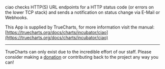 ciao checks HTTP(S) URL endpoints for a HTTP status code (or errors on the lower TCP stack) and sends a notification on status change via E-Mail or Webhooks.


This App is supplied by TrueCharts, for more information visit the manual: [https://truecharts.org/docs/charts/incubator/ciao](https://truecharts.org/docs/charts/incubator/ciao)

---

TrueCharts can only exist due to the incredible effort of our staff.
Please consider making a [donation](https://truecharts.org/docs/about/sponsor) or contributing back to the project any way you can!
